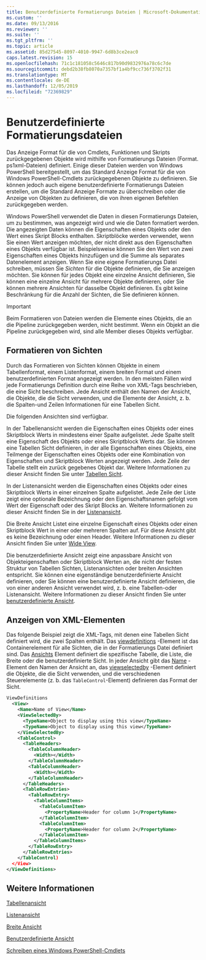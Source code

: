 ```yaml
---
title: Benutzerdefinierte Formatierungs Dateien | Microsoft-Dokumentation
ms.custom: ''
ms.date: 09/13/2016
ms.reviewer: ''
ms.suite: ''
ms.tgt_pltfrm: ''
ms.topic: article
ms.assetid: 85d27545-8097-4010-9947-6d8b3ce2eac0
caps.latest.revision: 15
ms.openlocfilehash: 71c1c181058c5646c817b90d9832976a78c6c7de
ms.sourcegitcommit: debd2b38fb8070a7357bf1a4bf9cc736f3702f31
ms.translationtype: MT
ms.contentlocale: de-DE
ms.lasthandoff: 12/05/2019
ms.locfileid: "72369829"
---
```

# <a name="custom-formatting-files"></a>Benutzerdefinierte Formatierungsdateien

Das Anzeige Format für die von Cmdlets, Funktionen und Skripts zurückgegebenen Objekte wird mithilfe von Formatierungs Dateien (Format. ps1xml-Dateien) definiert. Einige dieser Dateien werden von Windows PowerShell bereitgestellt, um das Standard Anzeige Format für die von Windows PowerShell-Cmdlets zurückgegebenen Objekte zu definieren. Sie können jedoch auch eigene benutzerdefinierte Formatierungs Dateien erstellen, um die Standard Anzeige Formate zu überschreiben oder die Anzeige von Objekten zu definieren, die von ihren eigenen Befehlen zurückgegeben werden.

Windows PowerShell verwendet die Daten in diesen Formatierungs Dateien, um zu bestimmen, was angezeigt wird und wie die Daten formatiert werden. Die angezeigten Daten können die Eigenschaften eines Objekts oder den Wert eines Skript Blocks enthalten.  Skriptblöcke werden verwendet, wenn Sie einen Wert anzeigen möchten, der nicht direkt aus den Eigenschaften eines Objekts verfügbar ist. Beispielsweise können Sie den Wert von zwei Eigenschaften eines Objekts hinzufügen und die Summe als separates Datenelement anzeigen. Wenn Sie eine eigene Formatierungs Datei schreiben, müssen Sie *Sichten* für die Objekte definieren, die Sie anzeigen möchten. Sie können für jedes Objekt eine einzelne Ansicht definieren, Sie können eine einzelne Ansicht für mehrere Objekte definieren, oder Sie können mehrere Ansichten für dasselbe Objekt definieren. Es gibt keine Beschränkung für die Anzahl der Sichten, die Sie definieren können.

> [!IMPORTANT]
> Beim Formatieren von Dateien werden die Elemente eines Objekts, die an die Pipeline zurückgegeben werden, nicht bestimmt. Wenn ein Objekt an die Pipeline zurückgegeben wird, sind alle Member dieses Objekts verfügbar.

## <a name="format-views"></a>Formatieren von Sichten

Durch das Formatieren von Sichten können Objekte in einem Tabellenformat, einem Listenformat, einem breiten Format und einem benutzerdefinierten Format angezeigt werden. In den meisten Fällen wird jede Formatierungs Definition durch eine Reihe von XML-Tags beschrieben, die eine Sicht beschreiben. Jede Ansicht enthält den Namen der Ansicht, die Objekte, die die Sicht verwenden, und die Elemente der Ansicht, z. b. die Spalten-und Zeilen Informationen für eine Tabellen Sicht.

Die folgenden Ansichten sind verfügbar.

In der Tabellenansicht werden die Eigenschaften eines Objekts oder eines Skriptblock Werts in mindestens einer Spalte aufgelistet. Jede Spalte stellt eine Eigenschaft des Objekts oder eines Skriptblock Werts dar. Sie können eine Tabellen Sicht definieren, in der alle Eigenschaften eines Objekts, eine Teilmenge der Eigenschaften eines Objekts oder eine Kombination von Eigenschaften und Skriptblock Werten angezeigt werden. Jede Zeile der Tabelle stellt ein zurück gegebenes Objekt dar. Weitere Informationen zu dieser Ansicht finden Sie unter [Tabellen Sicht](../format/creating-a-table-view.md).

In der Listenansicht werden die Eigenschaften eines Objekts oder eines Skriptblock Werts in einer einzelnen Spalte aufgelistet. Jede Zeile der Liste zeigt eine optionale Bezeichnung oder den Eigenschaftsnamen gefolgt vom Wert der Eigenschaft oder des Skript Blocks an. Weitere Informationen zu dieser Ansicht finden Sie in der [Listenansicht](../format/creating-a-list-view.md).

Die Breite Ansicht Listet eine einzelne Eigenschaft eines Objekts oder einen Skriptblock Wert in einer oder mehreren Spalten auf. Für diese Ansicht gibt es keine Bezeichnung oder einen Header. Weitere Informationen zu dieser Ansicht finden Sie unter [Wide View](../format/creating-a-wide-view.md).

Die benutzerdefinierte Ansicht zeigt eine anpassbare Ansicht von Objekteigenschaften oder Skriptblock Werten an, die nicht der festen Struktur von Tabellen Sichten, Listenansichten oder breiten Ansichten entspricht. Sie können eine eigenständige benutzerdefinierte Ansicht definieren, oder Sie können eine benutzerdefinierte Ansicht definieren, die von einer anderen Ansicht verwendet wird, z. b. eine Tabellen-oder Listenansicht. Weitere Informationen zu dieser Ansicht finden Sie unter [benutzerdefinierte Ansicht](../format/creating-custom-controls.md).

## <a name="view-xml-elements"></a>Anzeigen von XML-Elementen

Das folgende Beispiel zeigt die XML-Tags, mit denen eine Tabellen Sicht definiert wird, die zwei Spalten enthält. Das [viewdefinitions](../format/viewdefinitions-element-format.md) -Element ist das Containerelement für alle Sichten, die in der Formatierungs Datei definiert sind. Das [Ansichts](../format/view-element-format.md) Element definiert die spezifische Tabelle, die Liste, die Breite oder die benutzerdefinierte Sicht. In jeder Ansicht gibt das [Name](../format/name-element-for-view-format.md) -Element den Namen der Ansicht an, das [viewselectedby](../format/viewselectedby-element-format.md) -Element definiert die Objekte, die die Sicht verwenden, und die verschiedenen Steuerelemente (z. b. das `TableControl`-Element) definieren das Format der Sicht.

```xml
ViewDefinitions
  <View>
    <Name>Name of View</Name>
    <ViewSelectedBy>
      <TypeName>Object to display using this view</TypeName>
      <TypeName>Object to display using this view</TypeName>
    </ViewSelectedBy>
    <TableControl>
      <TableHeaders>
        <TableColumnHeader>
          <Width></Width>
        </TableColumnHeader>
        <TableColumnHeader>
          <Width></Width>
        </TableColumnHeader>
      </TableHeaders>
      <TableRowEntries>
        <TableRowEntry>
          <TableColumnItems>
            <TableColumnItem>
              <PropertyName>Header for column 1</PropertyName>
            </TableColumnItem>
            <TableColumnItem>
              <PropertyName>Header for column 2</PropertyName>
            </TableColumnItem>
          </TableColumnItems>
        </TableRowEntry>
      </TableRowEntries>
    </TableControl)
  </View>
</ViewDefinitions>

```

## <a name="see-also"></a>Weitere Informationen

[Tabellenansicht](../format/creating-a-table-view.md)

[Listenansicht](../format/creating-a-list-view.md)

[Breite Ansicht](../format/creating-a-wide-view.md)

[Benutzerdefinierte Ansicht](../format/creating-custom-controls.md)

[Schreiben eines Windows PowerShell-Cmdlets](./writing-a-windows-powershell-cmdlet.md)
